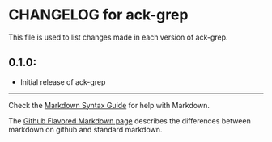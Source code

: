 # CHANGELOG for ack-grep

This file is used to list changes made in each version of ack-grep.

## 0.1.0:

* Initial release of ack-grep

- - - 
Check the [Markdown Syntax Guide](http://daringfireball.net/projects/markdown/syntax) for help with Markdown.

The [Github Flavored Markdown page](http://github.github.com/github-flavored-markdown/) describes the differences between markdown on github and standard markdown.
